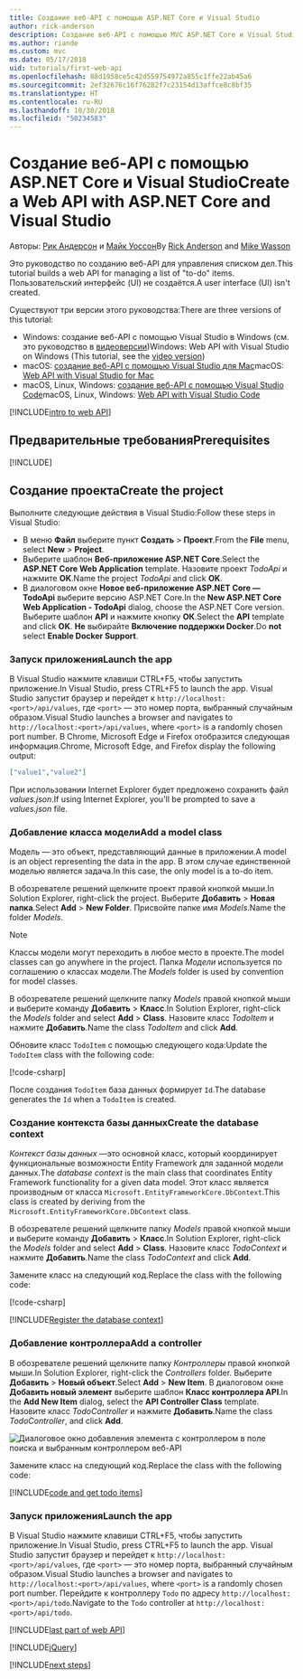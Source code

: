```yaml
---
title: Создание веб-API с помощью ASP.NET Core и Visual Studio
author: rick-anderson
description: Создание веб-API с помощью MVC ASP.NET Core и Visual Studio в Windows
ms.author: riande
ms.custom: mvc
ms.date: 05/17/2018
uid: tutorials/first-web-api
ms.openlocfilehash: 88d1958ce5c42d559754972a855c1ffe22ab45a6
ms.sourcegitcommit: 2ef32676c16f76282f7c23154d13affce8c8bf35
ms.translationtype: HT
ms.contentlocale: ru-RU
ms.lasthandoff: 10/30/2018
ms.locfileid: "50234583"
---
```

# <a name="create-a-web-api-with-aspnet-core-and-visual-studio"></a><span data-ttu-id="70b6c-103">Создание веб-API с помощью ASP.NET Core и Visual Studio</span><span class="sxs-lookup"><span data-stu-id="70b6c-103">Create a Web API with ASP.NET Core and Visual Studio</span></span>

<span data-ttu-id="70b6c-104">Авторы: [Рик Андерсон](https://twitter.com/RickAndMSFT) и [Майк Уоссон](https://github.com/mikewasson)</span><span class="sxs-lookup"><span data-stu-id="70b6c-104">By [Rick Anderson](https://twitter.com/RickAndMSFT) and [Mike Wasson](https://github.com/mikewasson)</span></span>

<span data-ttu-id="70b6c-105">Это руководство по созданию веб-API для управления списком дел.</span><span class="sxs-lookup"><span data-stu-id="70b6c-105">This tutorial builds a web API for managing a list of "to-do" items.</span></span> <span data-ttu-id="70b6c-106">Пользовательский интерфейс (UI) не создаётся.</span><span class="sxs-lookup"><span data-stu-id="70b6c-106">A user interface (UI) isn't created.</span></span>

<span data-ttu-id="70b6c-107">Существуют три версии этого руководства:</span><span class="sxs-lookup"><span data-stu-id="70b6c-107">There are three versions of this tutorial:</span></span>

* <span data-ttu-id="70b6c-108">Windows: создание веб-API с помощью Visual Studio в Windows (см. это руководство в [видеоверсии](https://www.youtube.com/watch?v=TTkhEyGBfAk))</span><span class="sxs-lookup"><span data-stu-id="70b6c-108">Windows: Web API with Visual Studio on Windows (This tutorial, see the [video version](https://www.youtube.com/watch?v=TTkhEyGBfAk))</span></span>
* <span data-ttu-id="70b6c-109">macOS: [создание веб-API с помощью Visual Studio для Mac](xref:tutorials/first-web-api-mac)</span><span class="sxs-lookup"><span data-stu-id="70b6c-109">macOS: [Web API with Visual Studio for Mac](xref:tutorials/first-web-api-mac)</span></span>
* <span data-ttu-id="70b6c-110">macOS, Linux, Windows: [создание веб-API с помощью Visual Studio Code](xref:tutorials/web-api-vsc)</span><span class="sxs-lookup"><span data-stu-id="70b6c-110">macOS, Linux, Windows: [Web API with Visual Studio Code](xref:tutorials/web-api-vsc)</span></span>

<!-- WARNING: The code AND images in this doc are used by uid: tutorials/web-api-vsc, tutorials/first-web-api-mac and tutorials/first-web-api. If you change any code/images in this tutorial, update uid: tutorials/web-api-vsc -->

[!INCLUDE[intro to web API](../includes/webApi/intro.md)]

## <a name="prerequisites"></a><span data-ttu-id="70b6c-111">Предварительные требования</span><span class="sxs-lookup"><span data-stu-id="70b6c-111">Prerequisites</span></span>

[!INCLUDE[](~/includes/net-core-prereqs-windows.md)]

## <a name="create-the-project"></a><span data-ttu-id="70b6c-112">Создание проекта</span><span class="sxs-lookup"><span data-stu-id="70b6c-112">Create the project</span></span>

<span data-ttu-id="70b6c-113">Выполните следующие действия в Visual Studio:</span><span class="sxs-lookup"><span data-stu-id="70b6c-113">Follow these steps in Visual Studio:</span></span>

* <span data-ttu-id="70b6c-114">В меню **Файл** выберите пункт **Создать** > **Проект**.</span><span class="sxs-lookup"><span data-stu-id="70b6c-114">From the **File** menu, select **New** > **Project**.</span></span>
* <span data-ttu-id="70b6c-115">Выберите шаблон **Веб-приложение ASP.NET Core**.</span><span class="sxs-lookup"><span data-stu-id="70b6c-115">Select the **ASP.NET Core Web Application** template.</span></span> <span data-ttu-id="70b6c-116">Назовите проект *TodoApi* и нажмите **OK**.</span><span class="sxs-lookup"><span data-stu-id="70b6c-116">Name the project *TodoApi* and click **OK**.</span></span>
* <span data-ttu-id="70b6c-117">В диалоговом окне **Новое веб-приложение ASP.NET Core — TodoApi** выберите версию ASP.NET Core.</span><span class="sxs-lookup"><span data-stu-id="70b6c-117">In the **New ASP.NET Core Web Application - TodoApi** dialog, choose the ASP.NET Core version.</span></span> <span data-ttu-id="70b6c-118">Выберите шаблон **API** и нажмите кнопку **ОК**.</span><span class="sxs-lookup"><span data-stu-id="70b6c-118">Select the **API** template and click **OK**.</span></span> <span data-ttu-id="70b6c-119">**Не** выбирайте **Включение поддержки Docker**.</span><span class="sxs-lookup"><span data-stu-id="70b6c-119">Do **not** select **Enable Docker Support**.</span></span>

### <a name="launch-the-app"></a><span data-ttu-id="70b6c-120">Запуск приложения</span><span class="sxs-lookup"><span data-stu-id="70b6c-120">Launch the app</span></span>

<span data-ttu-id="70b6c-121">В Visual Studio нажмите клавиши CTRL+F5, чтобы запустить приложение.</span><span class="sxs-lookup"><span data-stu-id="70b6c-121">In Visual Studio, press CTRL+F5 to launch the app.</span></span> <span data-ttu-id="70b6c-122">Visual Studio запустит браузер и перейдет к `http://localhost:<port>/api/values`, где `<port>` — это номер порта, выбранный случайным образом.</span><span class="sxs-lookup"><span data-stu-id="70b6c-122">Visual Studio launches a browser and navigates to `http://localhost:<port>/api/values`, where `<port>` is a randomly chosen port number.</span></span> <span data-ttu-id="70b6c-123">В Chrome, Microsoft Edge и Firefox отобразится следующая информация.</span><span class="sxs-lookup"><span data-stu-id="70b6c-123">Chrome, Microsoft Edge, and Firefox display the following output:</span></span>

```json
["value1","value2"]
```

<span data-ttu-id="70b6c-124">При использовании Internet Explorer будет предложено сохранить файл *values.json*.</span><span class="sxs-lookup"><span data-stu-id="70b6c-124">If using Internet Explorer, you'll be prompted to save a *values.json* file.</span></span>

### <a name="add-a-model-class"></a><span data-ttu-id="70b6c-125">Добавление класса модели</span><span class="sxs-lookup"><span data-stu-id="70b6c-125">Add a model class</span></span>

<span data-ttu-id="70b6c-126">Модель — это объект, представляющий данные в приложении.</span><span class="sxs-lookup"><span data-stu-id="70b6c-126">A model is an object representing the data in the app.</span></span> <span data-ttu-id="70b6c-127">В этом случае единственной моделью является задача.</span><span class="sxs-lookup"><span data-stu-id="70b6c-127">In this case, the only model is a to-do item.</span></span>

<span data-ttu-id="70b6c-128">В обозревателе решений щелкните проект правой кнопкой мыши.</span><span class="sxs-lookup"><span data-stu-id="70b6c-128">In Solution Explorer, right-click the project.</span></span> <span data-ttu-id="70b6c-129">Выберите **Добавить** > **Новая папка**.</span><span class="sxs-lookup"><span data-stu-id="70b6c-129">Select **Add** > **New Folder**.</span></span> <span data-ttu-id="70b6c-130">Присвойте папке имя *Models*.</span><span class="sxs-lookup"><span data-stu-id="70b6c-130">Name the folder *Models*.</span></span>

> [!NOTE]
> <span data-ttu-id="70b6c-131">Классы модели могут переходить в любое место в проекте.</span><span class="sxs-lookup"><span data-stu-id="70b6c-131">The model classes can go anywhere in the project.</span></span> <span data-ttu-id="70b6c-132">Папка *Модели* используется по соглашению о классах модели.</span><span class="sxs-lookup"><span data-stu-id="70b6c-132">The *Models* folder is used by convention for model classes.</span></span>

<span data-ttu-id="70b6c-133">В обозревателе решений щелкните папку *Models* правой кнопкой мыши и выберите команду **Добавить** > **Класс**.</span><span class="sxs-lookup"><span data-stu-id="70b6c-133">In Solution Explorer, right-click the *Models* folder and select **Add** > **Class**.</span></span> <span data-ttu-id="70b6c-134">Назовите класс *TodoItem* и нажмите **Добавить**.</span><span class="sxs-lookup"><span data-stu-id="70b6c-134">Name the class *TodoItem* and click **Add**.</span></span>

<span data-ttu-id="70b6c-135">Обновите класс `TodoItem` с помощью следующего кода:</span><span class="sxs-lookup"><span data-stu-id="70b6c-135">Update the `TodoItem` class with the following code:</span></span>

[!code-csharp[](first-web-api/samples/2.0/TodoApi/Models/TodoItem.cs)]

<span data-ttu-id="70b6c-136">После создания `TodoItem` база данных формирует `Id`.</span><span class="sxs-lookup"><span data-stu-id="70b6c-136">The database generates the `Id` when a `TodoItem` is created.</span></span>

### <a name="create-the-database-context"></a><span data-ttu-id="70b6c-137">Создание контекста базы данных</span><span class="sxs-lookup"><span data-stu-id="70b6c-137">Create the database context</span></span>

<span data-ttu-id="70b6c-138">*Контекст базы данных* —это основной класс, который координирует функциональные возможности Entity Framework для заданной модели данных.</span><span class="sxs-lookup"><span data-stu-id="70b6c-138">The *database context* is the main class that coordinates Entity Framework functionality for a given data model.</span></span> <span data-ttu-id="70b6c-139">Этот класс является производным от класса `Microsoft.EntityFrameworkCore.DbContext`.</span><span class="sxs-lookup"><span data-stu-id="70b6c-139">This class is created by deriving from the `Microsoft.EntityFrameworkCore.DbContext` class.</span></span>

<span data-ttu-id="70b6c-140">В обозревателе решений щелкните папку *Models* правой кнопкой мыши и выберите команду **Добавить** > **Класс**.</span><span class="sxs-lookup"><span data-stu-id="70b6c-140">In Solution Explorer, right-click the *Models* folder and select **Add** > **Class**.</span></span> <span data-ttu-id="70b6c-141">Назовите класс *TodoContext* и нажмите **Добавить**.</span><span class="sxs-lookup"><span data-stu-id="70b6c-141">Name the class *TodoContext* and click **Add**.</span></span>

<span data-ttu-id="70b6c-142">Замените класс на следующий код.</span><span class="sxs-lookup"><span data-stu-id="70b6c-142">Replace the class with the following code:</span></span>

[!code-csharp[](first-web-api/samples/2.0/TodoApi/Models/TodoContext.cs)]

[!INCLUDE[Register the database context](../includes/webApi/register_dbContext.md)]

### <a name="add-a-controller"></a><span data-ttu-id="70b6c-143">Добавление контроллера</span><span class="sxs-lookup"><span data-stu-id="70b6c-143">Add a controller</span></span>

<span data-ttu-id="70b6c-144">В обозревателе решений щелкните папку *Контроллеры* правой кнопкой мыши.</span><span class="sxs-lookup"><span data-stu-id="70b6c-144">In Solution Explorer, right-click the *Controllers* folder.</span></span> <span data-ttu-id="70b6c-145">Выберите **Добавить** > **Новый объект**.</span><span class="sxs-lookup"><span data-stu-id="70b6c-145">Select **Add** > **New Item**.</span></span> <span data-ttu-id="70b6c-146">В диалоговом окне **Добавить новый элемент** выберите шаблон **Класс контроллера API**.</span><span class="sxs-lookup"><span data-stu-id="70b6c-146">In the **Add New Item** dialog, select the **API Controller Class** template.</span></span> <span data-ttu-id="70b6c-147">Назовите класс *TodoController* и нажмите **Добавить**.</span><span class="sxs-lookup"><span data-stu-id="70b6c-147">Name the class *TodoController*, and click **Add**.</span></span>

![Диалоговое окно добавления элемента с контроллером в поле поиска и выбранным контроллером веб-API](first-web-api/_static/new_controller.png)

<span data-ttu-id="70b6c-149">Замените класс на следующий код.</span><span class="sxs-lookup"><span data-stu-id="70b6c-149">Replace the class with the following code:</span></span>

[!INCLUDE[code and get todo items](../includes/webApi/getTodoItems.md)]

### <a name="launch-the-app"></a><span data-ttu-id="70b6c-150">Запуск приложения</span><span class="sxs-lookup"><span data-stu-id="70b6c-150">Launch the app</span></span>

<span data-ttu-id="70b6c-151">В Visual Studio нажмите клавиши CTRL+F5, чтобы запустить приложение.</span><span class="sxs-lookup"><span data-stu-id="70b6c-151">In Visual Studio, press CTRL+F5 to launch the app.</span></span> <span data-ttu-id="70b6c-152">Visual Studio запустит браузер и перейдет к `http://localhost:<port>/api/values`, где `<port>` — это номер порта, выбранный случайным образом.</span><span class="sxs-lookup"><span data-stu-id="70b6c-152">Visual Studio launches a browser and navigates to `http://localhost:<port>/api/values`, where `<port>` is a randomly chosen port number.</span></span> <span data-ttu-id="70b6c-153">Перейдите к контроллеру `Todo` по адресу `http://localhost:<port>/api/todo`.</span><span class="sxs-lookup"><span data-stu-id="70b6c-153">Navigate to the `Todo` controller at `http://localhost:<port>/api/todo`.</span></span>

[!INCLUDE[last part of web API](../includes/webApi/end.md)]

[!INCLUDE[jQuery](../includes/webApi/add-jquery.md)]

[!INCLUDE[next steps](../includes/webApi/next.md)]
